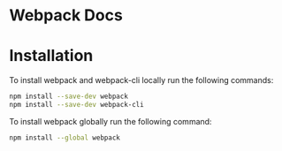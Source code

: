 # Webpack Docs

# Installation

To install webpack and webpack-cli locally run the following commands:

```bash
npm install --save-dev webpack
npm install --save-dev webpack-cli
```

To install webpack globally run the following command:

```bash
npm install --global webpack
```
